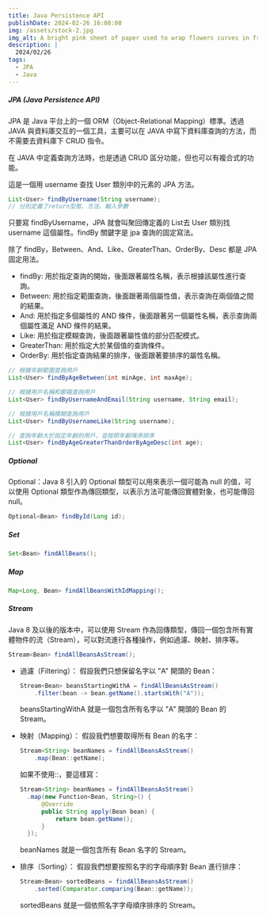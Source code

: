 ```yaml
---
title: Java Persistence API
publishDate: 2024-02-26 16:00:00
img: /assets/stock-2.jpg
img_alt: A bright pink sheet of paper used to wrap flowers curves in front of rich blue background
description: |
  2024/02/26
tags:
  - JPA
  - Java
---
```


##### JPA (Java Persistence API)

JPA 是 Java 平台上的一個 ORM（Object-Relational Mapping）標準。透過 JAVA 與資料庫交互的一個工具，主要可以在 JAVA 中寫下資料庫查詢的方法，而不需要去資料庫下 CRUD 指令。

在 JAVA 中定義查詢方法時，也是透過 CRUD 區分功能，但也可以有複合式的功能。

這是一個用 username 查找 User 類別中的元素的 JPA 方法。

```java
List<User> findByUsername(String username);
// 分別定義了return型態、方法、輸入參數
```

只要寫 findByUsername，JPA 就會叫聚回傳定義的 List<User>去 User 類別找 username 這個屬性。findBy 關鍵字是 jpa 查詢的固定寫法。

除了 findBy，Between、And、Like、GreaterThan、OrderBy、Desc 都是 JPA 固定用法。

- findBy: 用於指定查詢的開始，後面跟著屬性名稱，表示根據該屬性進行查詢。
- Between: 用於指定範圍查詢，後面跟著兩個屬性值，表示查詢在兩個值之間的結果。
- And: 用於指定多個屬性的 AND 條件，後面跟著另一個屬性名稱，表示查詢兩個屬性滿足 AND 條件的結果。
- Like: 用於指定模糊查詢，後面跟著屬性值的部分匹配模式。
- GreaterThan: 用於指定大於某個值的查詢條件。
- OrderBy: 用於指定查詢結果的排序，後面跟著要排序的屬性名稱。

```java
// 根據年齡範圍查詢用戶
List<User> findByAgeBetween(int minAge, int maxAge);

// 根據用戶名稱和郵箱查詢用戶
List<User> findByUsernameAndEmail(String username, String email);

// 根據用戶名稱模糊查詢用戶
List<User> findByUsernameLike(String username);

// 查詢年齡大於指定年齡的用戶，並按照年齡降序排序
List<User> findByAgeGreaterThanOrderByAgeDesc(int age);
```

##### Optional

Optional<Bean>：Java 8 引入的 Optional 類型可以用來表示一個可能為 null 的值，可以使用 Optional<Bean> 類型作為傳回類型，以表示方法可能傳回實體對象，也可能傳回 null。

```java
Optional<Bean> findById(Long id);
```

##### Set

```java
Set<Bean> findAllBeans();
```

##### Map

```java
Map<Long, Bean> findAllBeansWithIdMapping();
```

##### Stream

Java 8 及以後的版本中，可以使用 Stream 作為回傳類型，傳回一個包含所有實體物件的流（Stream），可以對流進行各種操作，例如過濾、映射、排序等。

```java
Stream<Bean> findAllBeansAsStream();
```

- 過濾（Filtering）：
  假設我們只想保留名字以 "A" 開頭的 Bean：

  ```java
  Stream<Bean> beansStartingWithA = findAllBeansAsStream()
      .filter(bean -> bean.getName().startsWith("A"));
  ```

  beansStartingWithA 就是一個包含所有名字以 "A" 開頭的 Bean 的 Stream。

- 映射（Mapping）：
  假設我們想要取得所有 Bean 的名字：

  ```java
  Stream<String> beanNames = findAllBeansAsStream()
      .map(Bean::getName);
  ```

  如果不使用::，要這樣寫：

  ```java
  Stream<String> beanNames = findAllBeansAsStream()
    .map(new Function<Bean, String>() {
        @Override
        public String apply(Bean bean) {
            return bean.getName();
        }
    });
  ```

  beanNames 就是一個包含所有 Bean 名字的 Stream。

- 排序（Sorting）：
  假設我們想要按照名字的字母順序對 Bean 進行排序：

  ```java
  Stream<Bean> sortedBeans = findAllBeansAsStream()
      .sorted(Comparator.comparing(Bean::getName));
  ```

  sortedBeans 就是一個依照名字字母順序排序的 Stream。
